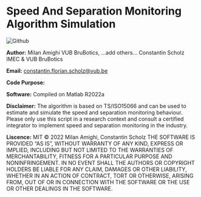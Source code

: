 # Speed And Separation Monitoring Algorithm Simulation
![Github](https://user-images.githubusercontent.com/102663526/203436526-38d3060c-2118-4cb6-a193-d23d8e8548f8.png)

**Author:** Milan Amighi VUB BruBotics, ...add others... Constantin Scholz IMEC & VUB BruBotics

**Email:** constantin.florian.scholz@vub.be

**Code Purpose:**

**Software:** Compiled on Matlab R2022a

**Disclaimer:** The algorithm is based on TS/ISO15066 and can be used to estimate and simulate the speed and separation monitoring behaviour. Please only use this script in a research context and consult a certified integrator to implement speed and separation monitoring in the industry. 

**Liscence:** MIT © 2022 Milan Amighi, Constantin Scholz THE SOFTWARE IS PROVIDED “AS IS”, WITHOUT WARRANTY OF ANY KIND, EXPRESS OR IMPLIED, INCLUDING BUT NOT LIMITED TO THE WARRANTIES OF MERCHANTABILITY, FITNESS FOR A PARTICULAR PURPOSE AND NONINFRINGEMENT. IN NO EVENT SHALL THE AUTHORS OR COPYRIGHT HOLDERS BE LIABLE FOR ANY CLAIM, DAMAGES OR OTHER LIABILITY, WHETHER IN AN ACTION OF CONTRACT, TORT OR OTHERWISE, ARISING FROM, OUT OF OR IN CONNECTION WITH THE SOFTWARE OR THE USE OR OTHER DEALINGS IN THE SOFTWARE.
